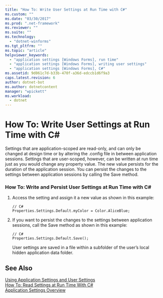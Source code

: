 ```yaml
---
title: "How To: Write User Settings at Run Time with C#"
ms.custom: ""
ms.date: "03/30/2017"
ms.prod: ".net-framework"
ms.reviewer: ""
ms.suite: ""
ms.technology: 
  - "dotnet-winforms"
ms.tgt_pltfrm: ""
ms.topic: "article"
helpviewer_keywords: 
  - "application settings [Windows Forms], run time"
  - "application settings [Windows Forms], writing user settings"
  - "application settings [Windows Forms], C#"
ms.assetid: 9d061c7d-b33b-470f-a36d-edccb1d6f9a3
caps.latest.revision: 6
author: dotnet-bot
ms.author: dotnetcontent
manager: "wpickett"
ms.workload: 
  - dotnet
---
```

# How To: Write User Settings at Run Time with C# #
Settings that are application-scoped are read-only, and can only be changed at design time or by altering the .config file in between application sessions. Settings that are user-scoped, however, can be written at run time just as you would change any property value. The new value persists for the duration of the application session. You can persist the changes to the settings between application sessions by calling the Save method.  
  
### How To: Write and Persist User Settings at Run Time with C#  
  
1.  Access the setting and assign it a new value as shown in this example:  
  
    ```  
    // C#  
    Properties.Settings.Default.myColor = Color.AliceBlue;  
    ```  
  
2.  If you want to persist the changes to the settings between application sessions, call the Save method as shown in this example:  
  
    ```  
    // C#  
    Properties.Settings.Default.Save();  
    ```  
  
     User settings are saved in a file within a subfolder of the user’s local hidden application data folder.  
  
## See Also  
 [Using Application Settings and User Settings](../../../../docs/framework/winforms/advanced/using-application-settings-and-user-settings.md)  
 [How To: Read Settings at Run Time With C#](../../../../docs/framework/winforms/advanced/how-to-read-settings-at-run-time-with-csharp.md)  
 [Application Settings Overview](../../../../docs/framework/winforms/advanced/application-settings-overview.md)
